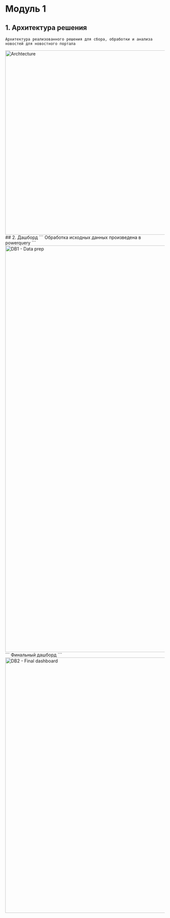 # Модуль 1
## 1. Архитектура решения
```
Архитектура реализованного решения для сбора, обработки и анализа новостей для новостного портала
```
<img width="580" alt="Archtecture" src="https://user-images.githubusercontent.com/102318753/160006871-93402f83-fc30-4350-baba-2eb1cf060a69.PNG">
## 2. Дашборд
```
Обработка исходных данных произведена в powerquery
```
<img width="1280" alt="DB1 - Data prep" src="https://user-images.githubusercontent.com/102318753/160007313-5c96f232-5c74-4a69-97e0-5b07eefc0f44.PNG">
```
Финальный дашборд
```
<img width="804" alt="DB2 - Final dashboard" src="https://user-images.githubusercontent.com/102318753/160007390-130222b8-b10e-4aa0-8169-bf35b0a4c5a9.PNG">
